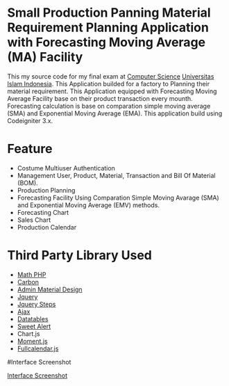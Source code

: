 # Small Production Panning Material Requirement Planning Application with Forecasting Moving Average (MA) Facility

This my source code for my final exam at <a href="https://fit.uii.ac.id/">Computer Science</a> <a href="https://www.uii.ac.id">Universitas Islam Indonesia</a>. This Application builded for a factory to Planning their material requirement. This Application equipped with Forecasting Moving Average Facility base on their product transaction every mounth. Forecasting calculation is base on comparation simple moving average (SMA) and Exponential Moving Average (EMA). This application build using Codeigniter 3.x.

# Feature

- Costume Multiuser Authentication
- Management User, Product, Material, Transaction and Bill Of Material (BOM).
- Production Planning
- Forecasting Facility Using Comparation Simple Moving Avarage (SMA) and Exponential Moving Average (EMV) methods.
- Forecasting Chart
- Sales Chart
- Production Calendar

# Third Party Library Used

- <a href="https://github.com/markrogoyski/math-php">Math PHP</a>
- <a href="https://carbon.nesbot.com/">Carbon</a>
- <a href="https://github.com/gurayyarar/AdminBSBMaterialDesign">Admin Material Design</a>
- <a href="https://jquery.com/">Jquery</a>
- <a href="http://www.jquery-steps.com/">Jquery Steps</a>
- <a href="http://api.jquery.com/jquery.ajax/">Ajax</a>
- <a href="https://datatables.net/">Datatables</a>
- <a href="https://sweetalert.js.org/">Sweet Alert</a>
- <a href="https://www.chartjs.org/"></a>Chart.js
- <a href="https://momentjs.com/">Moment.js</a>
- <a href="https://fullcalendar.io/">Fullcalendar.js</a>
 
#Interface Screenshot

<a href="screenshot">Interface Screenshot</a>